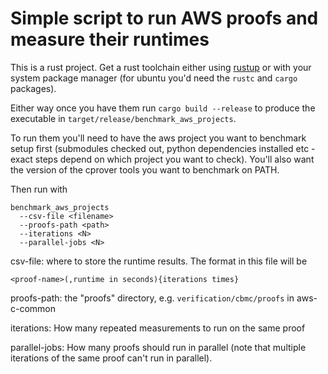 Simple script to run AWS proofs and measure their runtimes
===========================================================

This is a rust project. Get a rust toolchain either using
[rustup](https://rustup.rs/) or with your system package manager (for ubuntu
you'd need the `rustc` and `cargo` packages).

Either way once you have them run `cargo build --release` to produce the executable in
`target/release/benchmark_aws_projects`.

To run them you'll need to have the aws project you want to benchmark setup
first (submodules checked out, python dependencies installed etc - exact steps
depend on which project you want to check). You'll also want the version of the
cprover tools you want to benchmark on PATH.

Then run with

```
benchmark_aws_projects
  --csv-file <filename>
  --proofs-path <path>
  --iterations <N>
  --parallel-jobs <N>
```

csv-file: where to store the runtime results. The format in this file will be

```
<proof-name>(,runtime in seconds){iterations times}
```

proofs-path: the "proofs" directory, e.g. `verification/cbmc/proofs` in aws-c-common

iterations: How many repeated measurements to run on the same proof

parallel-jobs: How many proofs should run in parallel (note that multiple iterations of the same proof can't run in parallel).
